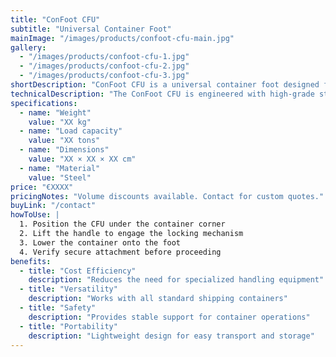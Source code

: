 ```yaml
---
title: "ConFoot CFU"
subtitle: "Universal Container Foot"
mainImage: "/images/products/confoot-cfu-main.jpg"
gallery:
  - "/images/products/confoot-cfu-1.jpg"
  - "/images/products/confoot-cfu-2.jpg"
  - "/images/products/confoot-cfu-3.jpg"
shortDescription: "ConFoot CFU is a universal container foot designed for versatile container handling in various environments."
technicalDescription: "The ConFoot CFU is engineered with high-grade steel and features our patented locking mechanism for secure attachment to container corner castings."
specifications:
  - name: "Weight"
    value: "XX kg"
  - name: "Load capacity"
    value: "XX tons"
  - name: "Dimensions"
    value: "XX × XX × XX cm"
  - name: "Material"
    value: "Steel"
price: "€XXXX"
pricingNotes: "Volume discounts available. Contact for custom quotes."
buyLink: "/contact"
howToUse: |
  1. Position the CFU under the container corner
  2. Lift the handle to engage the locking mechanism
  3. Lower the container onto the foot
  4. Verify secure attachment before proceeding
benefits:
  - title: "Cost Efficiency"
    description: "Reduces the need for specialized handling equipment"
  - title: "Versatility"
    description: "Works with all standard shipping containers"
  - title: "Safety"
    description: "Provides stable support for container operations"
  - title: "Portability"
    description: "Lightweight design for easy transport and storage"
---
```

